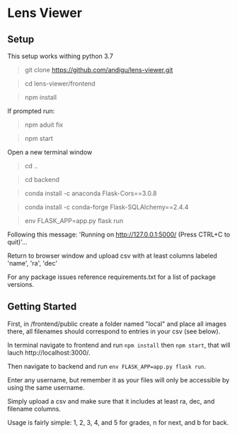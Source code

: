 # Lens Viewer

## Setup

This setup works withing python 3.7

 > git clone https://github.com/andigu/lens-viewer.git
 
 > cd lens-viewer/frontend
 
 > npm install
 
 If prompted run:
 > npm aduit fix
 
 > npm start
 
 Open a new terminal window
 
 > cd .. 
 
 > cd backend
 
 > conda install -c anaconda Flask-Cors==3.0.8
 
 > conda install -c conda-forge Flask-SQLAlchemy==2.4.4
 
 > env FLASK_APP=app.py flask run
 
 Following this message: 'Running on http://127.0.0.1:5000/ (Press CTRL+C to quit)'...

 Return to browser window and upload csv with at least columns labeled 'name', 'ra', 'dec'


 For any package issues reference requirements.txt for a list of package versions.

## Getting Started

First, in /frontend/public create a folder named "local" and place all images there, all filenames should correspond to entries in your csv (see below).

In terminal navigate to frontend and run `npm install` then `npm start`, that will lauch http://localhost:3000/. 

Then navigate to backend and run `env FLASK_APP=app.py flask run`. 

Enter any username, but remember it as your files will only be accessible by using the same username.

Simply upload a csv and make sure that it includes at least ra, dec, and filename columns. 

Usage is fairly simple: 1, 2, 3, 4, and 5 for grades, n for next, and b for back.

